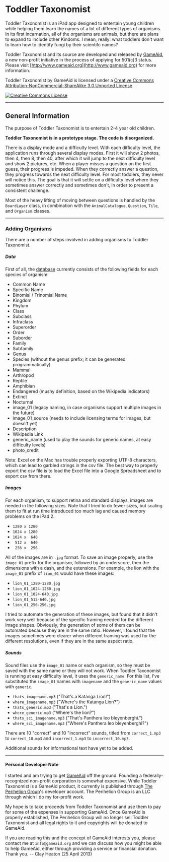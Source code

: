 # Toddler Taxonomist 

Toddler Taxonomist is an iPad app designed to entertain young children while helping them learn the names of a lot of different types of organisms. In its first incarnation, all of the organisms are animals, but there are plans to expand to include other Kindoms. I mean, really: what toddlers don't want to learn how to identify fungi by their scientifc names?

Toddler Taxonomist and its source are developed and released by [GameAid](http://www.gameaid.org), a new non-profit initiative in the process of applying for 501(c)3 status. Please visit [http://www.gameaid.org](http://www.gameaid.org) for more information.

Toddler Taxonomist by GameAid is licensed under a <a rel="license" href="http://creativecommons.org/licenses/by-nc-sa/3.0/deed.en_US">Creative Commons Attribution-NonCommercial-ShareAlike 3.0 Unported License</a>. 

<a rel="license" href="http://creativecommons.org/licenses/by-nc-sa/3.0/deed.en_US"><img alt="Creative Commons License" style="border-width:0" src="http://i.creativecommons.org/l/by-nc-sa/3.0/80x15.png" /></a>

-------

## General Information

The purpose of Toddler Taxonomist is to entertain 2-4 year old children.

**Toddler Taxonomist is in a prototype stage. The code is disorganized.**

There is a display mode and a difficulty level. With each difficulty level, the application runs through several display modes. First it will show 2 photos, then 4, then 8, then 40, after which it will jump to the next difficulty level and show 2 pictures, etc. When a player misses a question on the first guess, their progress is impeded. When they correctly answer a question, they progress towards the next difficulty level. For most toddlers, they never will notice this. The goal is that it will settle on a difficulty level where they sometimes answer correctly and sometimes don't, in order to present a consistent challenge. 

Most of the heavy lifting of moving between questions is handled by the `BoardLayer` class, in combination with the `AnimalCatalogue`, `Question`, `Tile`, and `Organism` classes. 

-------

### Adding Organisms

There are a number of steps involved in adding organisms to Toddler Taxonomist.

##### Data

First of all, the [database](https://github.com/GameAid/Toddler-Taxonomist/blob/master/Toddler%20Taxonomist/animal_list.xlsx) currently consists of the following fields for each species of organism:

* Common Name
* Specific Name
* Binomial / Trinomial Name
* Kingdom
* Phylum
* Class
* Subclass
* Infraclass
* Superorder
* Order
* Suborder
* Family
* Subfamily
* Genus
* Species (without the genus prefix; it can be generated programmatically)
* Mammal
* Arthropod
* Reptile
* Amphibian
* Endangered (mushy definition, based on the Wikipedia indicators)
* Extinct
* Nocturnal
* image_01 (legacy naming, in case organisms support multiple images in the future)
* image_01_source (needs to include licensing terms for images, but doesn't yet)
* Description
* Wikipedia Link
* generic_name (used to play the sounds for generic names, at easy difficulty levels)
* photo_credit

Note: Excel on the Mac has trouble properly exporting UTF-8 characters, which can lead to garbled strings in the csv file. The best way to properly export the csv file is to load the Excel file into a Google Spreadsheet and to export csv from there.


##### Images

For each organism, to support retina and standard displays, images are needed in the following sizes. Note that I tried to do fewer sizes, but scaling them to fit at run time introduced too much lag and caused memory problems on the iPad 2.

* `1280 x 1280`
* `1024 x 1280`
* `1024 x  640`
* ` 512 x  640`
* ` 256 x  256`

All of the images are in `.jpg` format. To save an image properly, use the `image_01` prefix for the organism, followed by an underscore, then the dimensions with a dash, and the extensions. For example, the lion with the `image_01` prefix of `lion_01` would have these images:

* `lion_01_1280-1280.jpg`
* `lion_01_1024-1280.jpg`
* `lion_01_1024-640.jpg`
* `lion_01_512-640.jpg`
* `lion_01_256-256.jpg`

I tried to automate the generation of these images, but found that it didn't work very well because of the specific framing needed for the different image shapes. Obviously, the generation of some of them can be automated because they are in the same ratio. However, I found that the images sometimes were clearer when different framing was used for the different resolutions, even if they are in the same aspect ratio. 

##### Sounds
Sound files use the `image_01` name or each organism, so they must be saved with the same name or they will not work. When Toddler Taxonomist is running at easy difficulty level, it uses the `generic_name`. For this list, I've substituted the `image_01` names with `imagename` and the `generic_name` values with `generic`.

* `thats_imagename.mp3` ("That's a Katanga Lion!")
* `where_imagename.mp3` ("Where's the Katanga Lion?")
* `thats_generic.mp3` ("That's a Lion.")
* `where_generic.mp3` ("Where's the lion?")
* `thats_sci_imagename.mp3` ("That's Panthera leo bleyenberghi.")
* `where_sci_imagename.mp3`  ("Where's Panthera leo bleyenberghi?")

There are 10 "correct" and 10 "incorrect" sounds, titled from `correct_1.mp3` to `correct_10.mp3` and `incorrect_1.mp3` to `incorrect_10.mp3`.

Additional sounds for informational text have yet to be added.

-------

#### Personal Developer Note

I started and am trying to get [GameAid](http://www.gameaid.org) off the ground. Founding a federally-recognized non-profit corporation is somewhat expensive. While Toddler Taxonomist is a GameAid product, it currently is published through [The Perihelion Group](http://www.theperiheliongroup.com)'s developer account. The Perihelion Group is an LLC through which I do my for-profit work.

My hope is to take proceeds from Toddler Taxonomist and use them to pay for some of the expenses in supporting GameAid. Once GameAid is properly established, The Perihelion Group will no longer sell Toddler Taxonomist and all legal rights to it and copyrights will be donated to GameAid.

If you are reading this and the concept of GameAid interests you, please contact me at `info@gameaid.org` and we can discuss how you might be able to help GameAid, either through providing a service or financial donation. Thank you. -- Clay Heaton (25 April 2013)